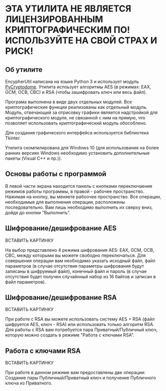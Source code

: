 # ЭТА УТИЛИТА НЕ ЯВЛЯЕТСЯ ЛИЦЕНЗИРОВАННЫМ КРИПТОГРАФИЧЕСКИМ ПО! ИСПОЛЬЗУЙТЕ НА СВОЙ СТРАХ И РИСК!
## Об утилите
EncypherUtil написана на языке Python 3 и использует модуль [PyCryptodome](https://github.com/Legrandin/pycryptodome). Утилита испоьзует алгоритмы AES (в режимах: EAX, GCM, OCB, CBC) и RSA (чтобы зашифровать ключ или весь файл). 


Програма выполнена в виде двух отдельных модулей. Все криптографические функции реализованы как отдельный модуль. Модуль, отвечающий за отрисовку графики является надстройкой для криптографического модуля, не связанной с ним на прямую, что позволяет использовать криптографический модуль обособлено.

Для создания графического интерфейса используется библиотека Tkinter.

Утилита скомпилирована для Windows 10 (для использования на более ранних версиях Windows необходимо установить дополнительные пакеты (Visual C++ и пр.)).

## Основы работы с программой
В левой части экрана находится панель с кнопками переключаения режимов работы программы, в правой - рабочее пространство. Нажимая на кнопку, вы меняете рабоочее пространство. Все операции, необходимые для выполнения операции, расположены последовательно. Вам лишь необходимо выполнить их сверху вниз, дойдя до кнопки "Выполнить".
## Шифрование/дешифрование AES
ВСТАВИТЬ КАРТИНКУ

На выбор представлено 4 режима шифрования AES: EAX, GCM, OCB, CBC, между которыми вы можете свободно переключаться. Для совершения операции вам необходимо указать исходный файл, файл параметров (в случае отсутствия параметры шифрования будут записаны в шифруемый файл), конечный файл и пароль (в случае отсутствия будет получен случайнный набор из 16 байтов и записан в файл параметров).

## Шифрование/дешифрование RSA
ВСТАВИТЬ КАРТИНКУ

При работе с RSA вы можете использовать систему AES + RSA (файл шифруется AES, ключ - RSA) или использовать только алгоритм RSA. Для работы с RSA вам потребуется пара Приватный/Публичный ключ, которую можно создать в режиме "Работа с ключами RSA".

## Работа с ключами RSA
ВСТАВИТЬ КАРТИНКУ

При работе в данном режиме вам предоставлены две операции: Создание пары Публичный/Приватный ключ и получение Публичного ключа из Приватного.



